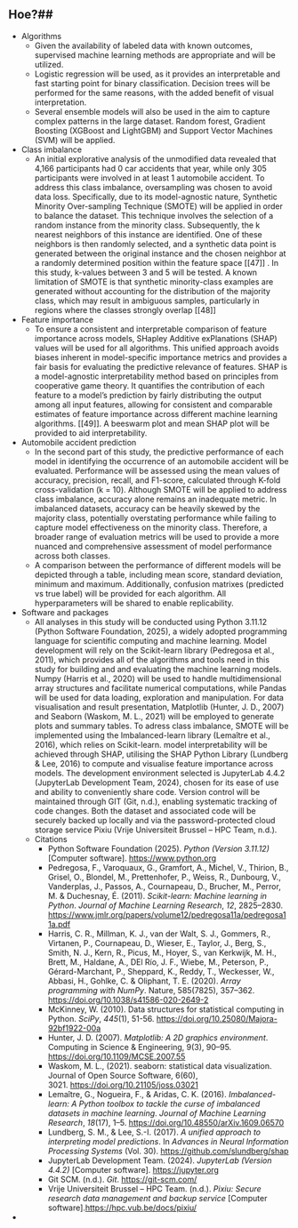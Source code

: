 ## Hoe?##
- Algorithms
	- Given the availability of labeled data with known outcomes, supervised machine learning methods are appropriate and will be utilized.
	- Logistic regression will be used, as it provides an interpretable and fast starting point for binary classification. Decision trees will be performed for the same reasons, with the added benefit of visual interpretation.
	- Several ensemble models will also be used in the aim to capture complex patterns in the large dataset. Random forest, Gradient Boosting (XGBoost and LightGBM) and Support Vector Machines (SVM) will be applied.
- Class imbalance
	- An initial explorative analysis of the unmodified data revealed that 4,166 participants had 0 car accidents that year, while only 305 participants were involved in at least 1 automobile accident. To address this class imbalance, oversampling was chosen to avoid data loss. Specifically, due to its model-agnostic nature, Synthetic Minority Over-sampling Technique (SMOTE) will be applied in order to balance the dataset. This technique involves the selection of a random instance from the minority class. Subsequently, the k nearest neighbors of this instance are identified. One of these neighbors is then randomly selected, and a synthetic data point is generated between the original instance and the chosen neighbor at a randomly determined position within the feature space [[47]] . In this study, k-values between 3 and 5 will be tested. A known limitation of SMOTE is that synthetic minority-class examples are generated without accounting for the distribution of the majority class, which may result in ambiguous samples, particularly in regions where the classes strongly overlap [[48]]
- Feature importance
	- To ensure a consistent and interpretable comparison of feature importance across models, SHapley Additive exPlanations (SHAP) values will be used for all algorithms. This unified approach avoids biases inherent in model-specific importance metrics and provides a fair basis for evaluating the predictive relevance of features. SHAP is a model-agnostic interpretability method based on principles from cooperative game theory. It quantifies the contribution of each feature to a model’s prediction by fairly distributing the output among all input features, allowing for consistent and comparable estimates of feature importance across different machine learning algorithms. [[49]]. A beeswarm plot and mean SHAP plot will be provided to aid interpretability.
- Automobile accident prediction
	- In the second part of this study, the predictive performance of each model in identifying the occurrence of an automobile accident will be evaluated. Performance will be assessed using the mean values of accuracy, precision, recall, and F1-score, calculated through K-fold cross-validation (k = 10). Although SMOTE will be applied to address class imbalance, accuracy alone remains an inadequate metric. In imbalanced datasets, accuracy can be heavily skewed by the majority class, potentially overstating performance while failing to capture model effectiveness on the minority class. Therefore, a broader range of evaluation metrics will be used to provide a more nuanced and comprehensive assessment of model performance across both classes.
	- A comparison between the performance of different models will be depicted through a table, including mean score, standard deviation, minimum and maximum. Additionally, confusion matrixes (predicted vs true label) will be provided for each algorithm. All hyperparameters will be shared to enable replicability.
- Software and packages
	- All analyses in this study will be conducted using Python 3.11.12 (Python Software Foundation, 2025), a widely adopted programming language for scientific computing and machine learning. Model development will rely on the Scikit-learn library (Pedregosa et al., 2011), which provides all of the algorithms and tools need in this study for building and and evaluating the machine learning models. Numpy (Harris et al., 2020) will be used to handle multidimensional array structures and facilitate numerical computations, while Pandas will be used for data loading, exploration and manipulation. For data visualisation and result presentation, Matplotlib  (Hunter, J. D., 2007) and Seaborn (Waskom, M. L., 2021) will be employed to generate plots and summary tables. To adress class imbalance, SMOTE will be implemented using the Imbalanced-learn library (Lemaître et al., 2016), which relies on Scikit-learn. model interpretability will be achieved through SHAP, utilising the SHAP Python Library (Lundberg & Lee, 2016) to compute and visualise feature importance across models. The development environment selected is JupyterLab 4.4.2 (JupyterLab Development Team, 2024), chosen for its ease of use and ability to conveniently share code. Version control will be maintained through GIT (Git, n.d.), enabling systematic tracking of code changes. Both the dataset and associated code will be securely backed up locally and via the password-protected cloud storage service Pixiu (Vrije Universiteit Brussel – HPC Team, n.d.).
	- Citations
		- Python Software Foundation (2025). *Python (Version 3.11.12)* [Computer software]. https://www.python.org
		- Pedregosa, F., Varoquaux, G., Gramfort, A., Michel, V., Thirion, B., Grisel, O., Blondel, M., Prettenhofer, P., Weiss, R., Dunbourg, V., Vanderplas, J., Passos, A., Cournapeau, D., Brucher, M., Perror, M. & Duchesnay, É. (2011). *Scikit-learn: Machine learning in Python*. *Journal of Machine Learning Research*, *12*, 2825–2830. https://www.jmlr.org/papers/volume12/pedregosa11a/pedregosa11a.pdf
		- Harris, C. R., Millman, K. J., van der Walt, S. J., Gommers, R., Virtanen, P., Cournapeau, D., Wieser, E., Taylor, J., Berg, S., Smith, N. J., Kern, R., Picus, M., Hoyer, S., van Kerkwijk, M. H., Brett, M., Haldane, A., DEl Río, J. F., Wiebe, M., Peterson, P., Gérard-Marchant, P., Sheppard, K., Reddy, T., Weckesser, W., Abbasi, H., Gohlke, C. & Oliphant, T. E. (2020). *Array programming with NumPy*. Nature, 585(7825), 357–362. https://doi.org/10.1038/s41586-020-2649-2
		- McKinney, W. (2010). Data structures for statistical computing in Python. *SciPy*, *445*(1), 51-56. https://doi.org/10.25080/Majora-92bf1922-00a
		- Hunter, J. D. (2007). *Matplotlib: A 2D graphics environment*. Computing in Science & Engineering, 9(3), 90–95. https://doi.org/10.1109/MCSE.2007.55
		- Waskom, M. L., (2021). seaborn: statistical data visualization. Journal of Open Source Software, 6(60), 3021. https://doi.org/10.21105/joss.03021
		- Lemaître, G., Nogueira, F., & Aridas, C. K. (2016). *Imbalanced-learn: A Python toolbox to tackle the curse of imbalanced datasets in machine learning*. *Journal of Machine Learning Research*, *18*(17), 1–5. https://doi.org/10.48550/arXiv.1609.06570
		- Lundberg, S. M., & Lee, S.-I. (2017). *A unified approach to interpreting model predictions*. In *Advances in Neural Information Processing Systems* (Vol. 30). https://github.com/slundberg/shap
		- JupyterLab Development Team. (2024). *JupyterLab (Version 4.4.2)* [Computer software]. https://jupyter.org
		- Git SCM. (n.d.). *Git*. https://git-scm.com/
		- Vrije Universiteit Brussel – HPC Team. (n.d.). *Pixiu: Secure research data management and backup service* [Computer software].https://hpc.vub.be/docs/pixiu/
-
